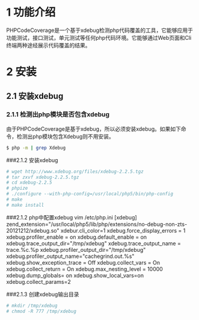 # 1 功能介绍
PHPCodeCoverage是一个基于xdebug检测php代码覆盖的工具，它能够应用于功能测试，接口测试，单元测试等任何php代码环境。它能够通过Web页面和Cli终端两种途经展示代码覆盖的结果。
# 2 安装
## 2.1 安装xdebug
### 2.1.1 检测出php模块是否包含xdebug
由于PHPCodeCoverage是基于xdebug，所以必须安装xdebug。如果如下命令，检测出php模块包含Xdebug则不用安装。

```Bash
$ php -m | grep Xdebug
```

###2.1.2 安装xdebug

```Bash
# wget http://www.xdebug.org/files/xdebug-2.2.5.tgz
# tar zxvf xdebug-2.2.5.tgz 
# cd xdebug-2.2.5
# phpize
# ./configure --with-php-config=/usr/local/php5/bin/php-config
# make
# make install
```

###2.1.2 php中配置xdebug
vim /etc/php.ini
[xdebug]
zend_extension="/usr/local/php5/lib/php/extensions/no-debug-non-zts-20121212/xdebug.so"
xdebur.cli_color=1
xdebug.force_display_errors = 1
xdebug.profiler_enable = on
xdebug.default_enable = on
xdebug.trace_output_dir="/tmp/xdebug"
xdebug.trace_output_name = trace.%c.%p
xdebug.profiler_output_dir="/tmp/xdebug"
xdebug.profiler_output_name="cachegrind.out.%s"
xdebug.show_exception_trace = Off
xdebug.collect_vars         = On
xdebug.collect_return       = On
xdebug.max_nesting_level = 10000
xdebug.dump_globals= on
xdebug.show_local_vars=on
xdebug.collect_params=2

###2.1.3 创建xdebug输出目录

```Bash
# mkdir /tmp/xdebug
# chmod -R 777 /tmp/xdebug
```
